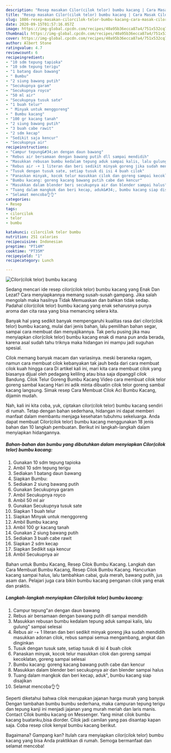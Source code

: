 ```yaml
---
description: "Resep masakan Cilor(cilok telor) bumbu kacang | Cara Masak Cilor(cilok telor) bumbu kacang Yang Lezat"
title: "Resep masakan Cilor(cilok telor) bumbu kacang | Cara Masak Cilor(cilok telor) bumbu kacang Yang Lezat"
slug: 1086-resep-masakan-cilorcilok-telor-bumbu-kacang-cara-masak-cilorcilok-telor-bumbu-kacang-yang-lezat
date: 2020-09-15T01:57:16.057Z
image: https://img-global.cpcdn.com/recipes/40a95b36ecca87a4/751x532cq70/cilorcilok-telor-bumbu-kacang-foto-resep-utama.jpg
thumbnail: https://img-global.cpcdn.com/recipes/40a95b36ecca87a4/751x532cq70/cilorcilok-telor-bumbu-kacang-foto-resep-utama.jpg
cover: https://img-global.cpcdn.com/recipes/40a95b36ecca87a4/751x532cq70/cilorcilok-telor-bumbu-kacang-foto-resep-utama.jpg
author: Albert Stone
ratingvalue: 4.7
reviewcount: 6
recipeingredient:
- "10 sdm tepung tapioka"
- "10 sdm tepung terigu"
- "1 batang daun bawang"
- " Bumbu"
- "2 siung bawang putih"
- "Secukupnya garam"
- "Secukupnya royco"
- "50 ml air"
- "Secukupnya tusuk sate"
- "1 buah telur"
- " Minyak untuk menggoreng"
- " Bumbu kacang"
- "100 gr kacang tanah"
- "2 siung bawang putih"
- "3 buah cabe rawit"
- "2 sdm kecap"
- "Sedikit saja kencur"
- "Secukupnya air"
recipeinstructions:
- "Campur tepung&#34;an dengan daun bawang"
- "Rebus air bersamaan dengan bawang putih dll sampai mendidih"
- "Masukkan rebusan bumbu kedalam tepung aduk sampai kalis, lalu gulung&#34; sampai selesai"
- "Rebus air -+ 1 literan dan beri sedikit minyak goreng jika sudah mendidih masukkan adonan cilok, rebus sampai semua mengambang, angkat dan dinginkan"
- "Tusuk dengan tusuk sate, setiap tusuk di isi 4 buah cilok"
- "Panaskan minyak, kocok telur masukkan cilok dan goreng sampai kecoklatan, goreng sampai selesai"
- "Bumbu kacang: goreng kacang bawang putih cabe dan kencur"
- "Masukkan dalam blender beri secukupnya air dan blender sampai halus"
- "Tuang dalam mangkok dan beri kecap, aduk&#34;, bumbu kacang siap disajikan"
- "Selamat mencoba👌👌"
categories:
- Resep
tags:
- cilorcilok
- telor
- bumbu

katakunci: cilorcilok telor bumbu 
nutrition: 251 calories
recipecuisine: Indonesian
preptime: "PT14M"
cooktime: "PT35M"
recipeyield: "1"
recipecategory: Lunch

---
```



![Cilor(cilok telor) bumbu kacang](https://img-global.cpcdn.com/recipes/40a95b36ecca87a4/751x532cq70/cilorcilok-telor-bumbu-kacang-foto-resep-utama.jpg)

Sedang mencari ide resep cilor(cilok telor) bumbu kacang yang Enak Dan Lezat? Cara menyiapkannya memang susah-susah gampang. Jika salah mengolah maka hasilnya Tidak Memuaskan dan bahkan tidak sedap. Padahal cilor(cilok telor) bumbu kacang yang enak seharusnya punya aroma dan cita rasa yang bisa memancing selera kita.

Banyak hal yang sedikit banyak mempengaruhi kualitas rasa dari cilor(cilok telor) bumbu kacang, mulai dari jenis bahan, lalu pemilihan bahan segar, sampai cara membuat dan menyajikannya. Tak perlu pusing jika mau menyiapkan cilor(cilok telor) bumbu kacang enak di mana pun anda berada, karena asal sudah tahu triknya maka hidangan ini mampu jadi suguhan spesial.

Cilok memang banyak macam dan variasinya. meski beraneka ragam, namun cara membuat cilok kebanyakan tak jauh beda dari cara membuat cilok kuah hingga cara Di artikel kali ini, mari kita cara membuat cilok yang biasanya dijual oleh pedagang keliling atau bisa saja dipanggil cilok Bandung. Cilok Telur Goreng Bumbu Kacang Video cara membuat cilok telor goreng sambal kacang Hari ini adik minta dibuatin cilok telor goreng sambal kacang langsung. Simak resep Cara Membuat Cilok Aci Bumbu Kacang, dijamin mudah.


Nah, kali ini kita coba, yuk, ciptakan cilor(cilok telor) bumbu kacang sendiri di rumah. Tetap dengan bahan sederhana, hidangan ini dapat memberi manfaat dalam membantu menjaga kesehatan tubuhmu sekeluarga. Anda dapat membuat Cilor(cilok telor) bumbu kacang menggunakan 18 jenis bahan dan 10 langkah pembuatan. Berikut ini langkah-langkah dalam menyiapkan hidangannya.

<!--inarticleads1-->

##### Bahan-bahan dan bumbu yang dibutuhkan dalam menyiapkan Cilor(cilok telor) bumbu kacang:

1. Gunakan 10 sdm tepung tapioka
1. Ambil 10 sdm tepung terigu
1. Sediakan 1 batang daun bawang
1. Siapkan  Bumbu:
1. Sediakan 2 siung bawang putih
1. Gunakan Secukupnya garam
1. Ambil Secukupnya royco
1. Ambil 50 ml air
1. Gunakan Secukupnya tusuk sate
1. Siapkan 1 buah telur
1. Siapkan  Minyak untuk menggoreng
1. Ambil  Bumbu kacang
1. Ambil 100 gr kacang tanah
1. Gunakan 2 siung bawang putih
1. Sediakan 3 buah cabe rawit
1. Siapkan 2 sdm kecap
1. Siapkan Sedikit saja kencur
1. Ambil Secukupnya air


Bahan untuk Bumbu Kacang, Resep Cilok Bumbu Kacang. Langkah dan Cara Membuat Bumbu Kacang, Resep Cilok Bumbu Kacang. Hancurkan kacang sampai halus, lalu tambahkan cabai, gula merah, bawang putih, jus asam dan. Pelajari juga cara bikin bumbu kacang penganan cilok yang enak dan praktis. 

<!--inarticleads2-->

##### Langkah-langkah menyiapkan Cilor(cilok telor) bumbu kacang:

1. Campur tepung&#34;an dengan daun bawang
1. Rebus air bersamaan dengan bawang putih dll sampai mendidih
1. Masukkan rebusan bumbu kedalam tepung aduk sampai kalis, lalu gulung&#34; sampai selesai
1. Rebus air -+ 1 literan dan beri sedikit minyak goreng jika sudah mendidih masukkan adonan cilok, rebus sampai semua mengambang, angkat dan dinginkan
1. Tusuk dengan tusuk sate, setiap tusuk di isi 4 buah cilok
1. Panaskan minyak, kocok telur masukkan cilok dan goreng sampai kecoklatan, goreng sampai selesai
1. Bumbu kacang: goreng kacang bawang putih cabe dan kencur
1. Masukkan dalam blender beri secukupnya air dan blender sampai halus
1. Tuang dalam mangkok dan beri kecap, aduk&#34;, bumbu kacang siap disajikan
1. Selamat mencoba👌👌


Seperti diketahui bahwa cilok merupakan jajanan harga murah yang banyak Dengan tambahan bumbu bumbu sederhana, maka campuran tepung terigu dan tepung kanji ini menjadi jajanan yang murah meriah dan laris manis. Contact Cilok bumbu kacang on Messenger. Yang minat cilok bumbu kacang buatanku,bisa diorder. Cilok jadi camilan yang pas disantap kapan saja. Coba resep cilok kenyal bumbu kacang berikut. 

Bagaimana? Gampang kan? Itulah cara menyiapkan cilor(cilok telor) bumbu kacang yang bisa Anda praktikkan di rumah. Semoga bermanfaat dan selamat mencoba!
